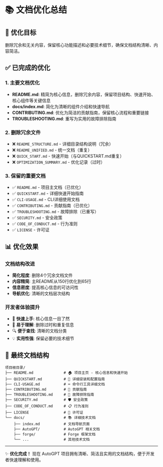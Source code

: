 # 📚 文档优化总结

## 🎯 优化目标
删除冗余和无关内容，保留核心功能描述和必要技术细节，确保文档结构清晰、内容简洁。

## ✅ 已完成的优化

### 1. 主要文档优化
- **README.md**: 精简为核心信息，删除冗余内容，保留项目结构、快速开始、核心组件等关键信息
- **docs/index.md**: 简化为清晰的组件介绍和快速导航
- **CONTRIBUTING.md**: 优化为简洁的贡献指南，保留核心流程和重要链接
- **TROUBLESHOOTING.md**: 重写为实用的故障排除指南

### 2. 删除冗余文件
- ❌ `README_STRUCTURE.md` - 详细目录结构说明（冗余）
- ❌ `README_UNIFIED.md` - 统一文档（重复）
- ❌ `QUICK_START.md` - 快速开始（与QUICKSTART.md重复）
- ❌ `OPTIMIZATION_SUMMARY.md` - 优化记录（过时）

### 3. 保留的重要文档
- ✅ `README.md` - 项目主文档（已优化）
- ✅ `QUICKSTART.md` - 详细快速开始指南
- ✅ `CLI-USAGE.md` - CLI详细使用文档
- ✅ `CONTRIBUTING.md` - 贡献指南（已优化）
- ✅ `TROUBLESHOOTING.md` - 故障排除（已重写）
- ✅ `SECURITY.md` - 安全政策
- ✅ `CODE_OF_CONDUCT.md` - 行为准则
- ✅ `LICENSE` - 许可证

## 📊 优化效果

### 文档结构改进
- **简化程度**: 删除4个冗余文档文件
- **内容精简**: 主README从150行优化到65行
- **信息密度**: 提高核心信息的可访问性
- **导航优化**: 清晰的文档层次结构

### 开发者体验提升
- 🚀 **快速上手**: 核心信息一目了然
- 📖 **易于理解**: 删除过时和重复信息
- 🔍 **便于查找**: 清晰的文档分类
- 💡 **实用性强**: 保留必要的技术细节

## 🎉 最终文档结构

```
项目根目录/
├── README.md              # 🏠 项目主页 - 核心信息和快速开始
├── QUICKSTART.md          # 🚀 详细安装和配置指南
├── CLI-USAGE.md           # ⌨️ 命令行工具详细文档
├── CONTRIBUTING.md        # 🤝 贡献指南
├── TROUBLESHOOTING.md     # 🔧 故障排除指南
├── SECURITY.md            # 🛡️ 安全政策
├── CODE_OF_CONDUCT.md     # 📋 行为准则
├── LICENSE                # 📄 许可证
└── docs/                  # 📚 详细技术文档
    ├── index.md           # 文档导航页面
    ├── AutoGPT/           # AutoGPT 相关文档
    ├── forge/             # Forge 框架文档
    └── ...                # 其他技术文档
```

---

✨ **优化完成！** 现在 AutoGPT 项目拥有清晰、简洁且实用的文档结构，便于开发者快速理解和使用。